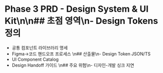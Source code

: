 # Phase 3 PRD - Design System & UI Kit\n\n## 초점 영역\n- Design Tokens 정의
- 공통 컴포넌트 라이브러리 명세
- Figma→코드 핸드오프 프로세스
\n## 산출물\n- Design Token JSON/TS
- UI Component Catalog
- Design Handoff 가이드
\n## 주요 위험\n- 디자인-개발 싱크 지연
